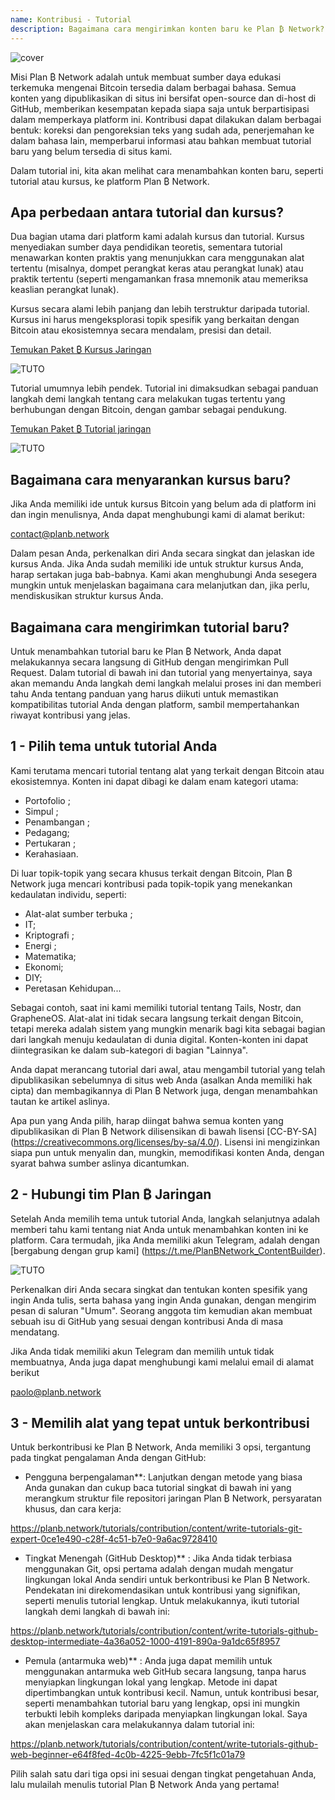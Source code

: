 ```yaml
---
name: Kontribusi - Tutorial
description: Bagaimana cara mengirimkan konten baru ke Plan ₿ Network?
---
```

![cover](assets/cover.webp)

Misi Plan ₿ Network adalah untuk membuat sumber daya edukasi terkemuka mengenai Bitcoin tersedia dalam berbagai bahasa. Semua konten yang dipublikasikan di situs ini bersifat open-source dan di-host di GitHub, memberikan kesempatan kepada siapa saja untuk berpartisipasi dalam memperkaya platform ini. Kontribusi dapat dilakukan dalam berbagai bentuk: koreksi dan pengoreksian teks yang sudah ada, penerjemahan ke dalam bahasa lain, memperbarui informasi atau bahkan membuat tutorial baru yang belum tersedia di situs kami.

Dalam tutorial ini, kita akan melihat cara menambahkan konten baru, seperti tutorial atau kursus, ke platform Plan ₿ Network.

## Apa perbedaan antara tutorial dan kursus?

Dua bagian utama dari platform kami adalah kursus dan tutorial. Kursus menyediakan sumber daya pendidikan teoretis, sementara tutorial menawarkan konten praktis yang menunjukkan cara menggunakan alat tertentu (misalnya, dompet perangkat keras atau perangkat lunak) atau praktik tertentu (seperti mengamankan frasa mnemonik atau memeriksa keaslian perangkat lunak).

Kursus secara alami lebih panjang dan lebih terstruktur daripada tutorial. Kursus ini harus mengeksplorasi topik spesifik yang berkaitan dengan Bitcoin atau ekosistemnya secara mendalam, presisi dan detail.

[Temukan Paket ₿ Kursus Jaringan](https://planb.network/courses)

![TUTO](assets/fr/37.webp)

Tutorial umumnya lebih pendek. Tutorial ini dimaksudkan sebagai panduan langkah demi langkah tentang cara melakukan tugas tertentu yang berhubungan dengan Bitcoin, dengan gambar sebagai pendukung.

[Temukan Paket ₿ Tutorial jaringan](https://planb.network/tutorials)

![TUTO](assets/fr/38.webp)

## Bagaimana cara menyarankan kursus baru?

Jika Anda memiliki ide untuk kursus Bitcoin yang belum ada di platform ini dan ingin menulisnya, Anda dapat menghubungi kami di alamat berikut:

contact@planb.network

Dalam pesan Anda, perkenalkan diri Anda secara singkat dan jelaskan ide kursus Anda. Jika Anda sudah memiliki ide untuk struktur kursus Anda, harap sertakan juga bab-babnya. Kami akan menghubungi Anda sesegera mungkin untuk menjelaskan bagaimana cara melanjutkan dan, jika perlu, mendiskusikan struktur kursus Anda.

## Bagaimana cara mengirimkan tutorial baru?

Untuk menambahkan tutorial baru ke Plan ₿ Network, Anda dapat melakukannya secara langsung di GitHub dengan mengirimkan Pull Request. Dalam tutorial di bawah ini dan tutorial yang menyertainya, saya akan memandu Anda langkah demi langkah melalui proses ini dan memberi tahu Anda tentang panduan yang harus diikuti untuk memastikan kompatibilitas tutorial Anda dengan platform, sambil mempertahankan riwayat kontribusi yang jelas.

## 1 - Pilih tema untuk tutorial Anda

Kami terutama mencari tutorial tentang alat yang terkait dengan Bitcoin atau ekosistemnya. Konten ini dapat dibagi ke dalam enam kategori utama:


- Portofolio ;
- Simpul ;
- Penambangan ;
- Pedagang;
- Pertukaran ;
- Kerahasiaan.

Di luar topik-topik yang secara khusus terkait dengan Bitcoin, Plan ₿ Network juga mencari kontribusi pada topik-topik yang menekankan kedaulatan individu, seperti:


- Alat-alat sumber terbuka ;
- IT;
- Kriptografi ;
- Energi ;
- Matematika;
- Ekonomi;
- DIY;
- Peretasan Kehidupan...

Sebagai contoh, saat ini kami memiliki tutorial tentang Tails, Nostr, dan GrapheneOS. Alat-alat ini tidak secara langsung terkait dengan Bitcoin, tetapi mereka adalah sistem yang mungkin menarik bagi kita sebagai bagian dari langkah menuju kedaulatan di dunia digital. Konten-konten ini dapat diintegrasikan ke dalam sub-kategori di bagian "Lainnya".

Anda dapat merancang tutorial dari awal, atau mengambil tutorial yang telah dipublikasikan sebelumnya di situs web Anda (asalkan Anda memiliki hak cipta) dan membagikannya di Plan ₿ Network juga, dengan menambahkan tautan ke artikel aslinya.

Apa pun yang Anda pilih, harap diingat bahwa semua konten yang dipublikasikan di Plan ₿ Network dilisensikan di bawah lisensi [CC-BY-SA] (https://creativecommons.org/licenses/by-sa/4.0/). Lisensi ini mengizinkan siapa pun untuk menyalin dan, mungkin, memodifikasi konten Anda, dengan syarat bahwa sumber aslinya dicantumkan.

## 2 - Hubungi tim Plan ₿ Jaringan

Setelah Anda memilih tema untuk tutorial Anda, langkah selanjutnya adalah memberi tahu kami tentang niat Anda untuk menambahkan konten ini ke platform. Cara termudah, jika Anda memiliki akun Telegram, adalah dengan [bergabung dengan grup kami] (https://t.me/PlanBNetwork_ContentBuilder).

![TUTO](assets/fr/39.webp)

Perkenalkan diri Anda secara singkat dan tentukan konten spesifik yang ingin Anda tulis, serta bahasa yang ingin Anda gunakan, dengan mengirim pesan di saluran "Umum". Seorang anggota tim kemudian akan membuat sebuah isu di GitHub yang sesuai dengan kontribusi Anda di masa mendatang.

Jika Anda tidak memiliki akun Telegram dan memilih untuk tidak membuatnya, Anda juga dapat menghubungi kami melalui email di alamat berikut

paolo@planb.network

## 3 - Memilih alat yang tepat untuk berkontribusi

Untuk berkontribusi ke Plan ₿ Network, Anda memiliki 3 opsi, tergantung pada tingkat pengalaman Anda dengan GitHub:


- Pengguna berpengalaman**: Lanjutkan dengan metode yang biasa Anda gunakan dan cukup baca tutorial singkat di bawah ini yang merangkum struktur file repositori jaringan Plan ₿ Network, persyaratan khusus, dan cara kerja:

https://planb.network/tutorials/contribution/content/write-tutorials-git-expert-0ce1e490-c28f-4c51-b7e0-9a6ac9728410

- Tingkat Menengah (GitHub Desktop)** : Jika Anda tidak terbiasa menggunakan Git, opsi pertama adalah dengan mudah mengatur lingkungan lokal Anda sendiri untuk berkontribusi ke Plan ₿ Network. Pendekatan ini direkomendasikan untuk kontribusi yang signifikan, seperti menulis tutorial lengkap. Untuk melakukannya, ikuti tutorial langkah demi langkah di bawah ini:

https://planb.network/tutorials/contribution/content/write-tutorials-github-desktop-intermediate-4a36a052-1000-4191-890a-9a1dc65f8957

- Pemula (antarmuka web)** : Anda juga dapat memilih untuk menggunakan antarmuka web GitHub secara langsung, tanpa harus menyiapkan lingkungan lokal yang lengkap. Metode ini dapat dipertimbangkan untuk kontribusi kecil. Namun, untuk kontribusi besar, seperti menambahkan tutorial baru yang lengkap, opsi ini mungkin terbukti lebih kompleks daripada menyiapkan lingkungan lokal. Saya akan menjelaskan cara melakukannya dalam tutorial ini:

https://planb.network/tutorials/contribution/content/write-tutorials-github-web-beginner-e64f8fed-4c0b-4225-9ebb-7fc5f1c01a79

Pilih salah satu dari tiga opsi ini sesuai dengan tingkat pengetahuan Anda, lalu mulailah menulis tutorial Plan ₿ Network Anda yang pertama!